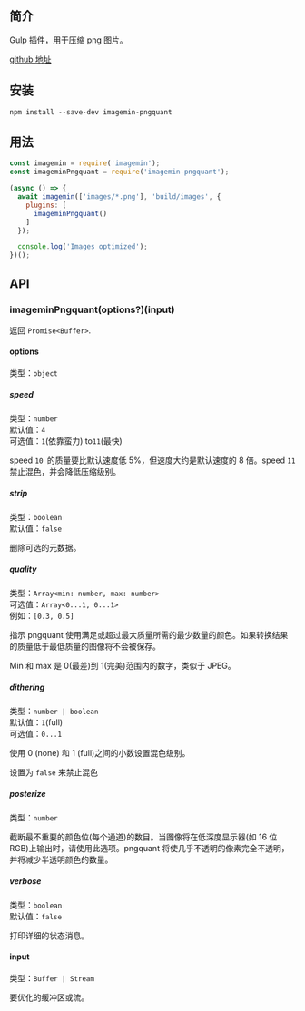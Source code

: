 ## 简介

Gulp 插件，用于压缩 png 图片。

[github 地址](https://github.com/dlmanning/gulp-sass)

## 安装

```
npm install --save-dev imagemin-pngquant
```

## 用法

```js
const imagemin = require('imagemin');
const imageminPngquant = require('imagemin-pngquant');

(async () => {
  await imagemin(['images/*.png'], 'build/images', {
    plugins: [
      imageminPngquant()
    ]
  });

  console.log('Images optimized');
})();
```

## API

### imageminPngquant\(options?\)\(input\)

返回 `Promise<Buffer>`.

#### options

类型：`object`

##### speed

类型：`number`  
默认值：`4`  
可选值：`1`\(依靠蛮力\) to`11`\(最快\)

speed `10 `的质量要比默认速度低 5%，但速度大约是默认速度的 8 倍。speed `11` 禁止混色，并会降低压缩级别。

##### strip

类型：`boolean`  
默认值：`false`

删除可选的元数据。

##### quality

类型：`Array<min: number, max: number>`  
可选值：`Array<0...1, 0...1>`  
例如：`[0.3, 0.5]`

指示 pngquant 使用满足或超过最大质量所需的最少数量的颜色。如果转换结果的质量低于最低质量的图像将不会被保存。

Min 和 max 是 0\(最差\)到 1\(完美\)范围内的数字，类似于 JPEG。

##### dithering

类型：`number | boolean`  
默认值：`1`\(full\)  
可选值：`0...1`

使用 0 \(none\) 和 1 \(full\)之间的小数设置混色级别。

设置为 `false` 来禁止混色

##### posterize

类型：`number`

截断最不重要的颜色位\(每个通道\)的数目。当图像将在低深度显示器\(如 16 位RGB\)上输出时，请使用此选项。pngquant 将使几乎不透明的像素完全不透明，并将减少半透明颜色的数量。

##### verbose

类型：`boolean`  
默认值：`false`

打印详细的状态消息。

#### input

类型：`Buffer | Stream`

要优化的缓冲区或流。

